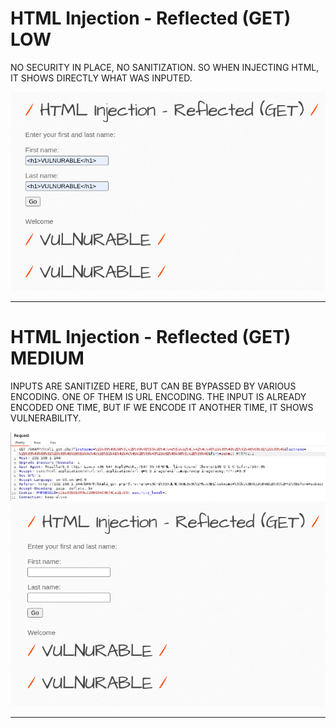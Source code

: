 # HTML Injection - Reflected (GET) LOW

NO SECURITY IN PLACE, NO SANITIZATION. SO WHEN INJECTING HTML, IT SHOWS DIRECTLY WHAT WAS INPUTED.

<div style="text-align:center">
    <img src="../HTML Injection/image/htmlInjection1low1.png" width=1000>
</div>

---

# HTML Injection - Reflected (GET) MEDIUM

INPUTS ARE SANITIZED HERE, BUT CAN BE BYPASSED BY VARIOUS ENCODING. ONE OF THEM IS URL ENCODING. THE INPUT IS ALREADY ENCODED ONE TIME, BUT IF WE ENCODE IT ANOTHER TIME, IT SHOWS VULNERABILITY.

<div style="text-align:center">
    <img src="../HTML Injection/image/htmlInjection1med1.png" width=1000>
    <img src="../HTML Injection/image/htmlInjection1med2.png" width=1000>
</div>

---

